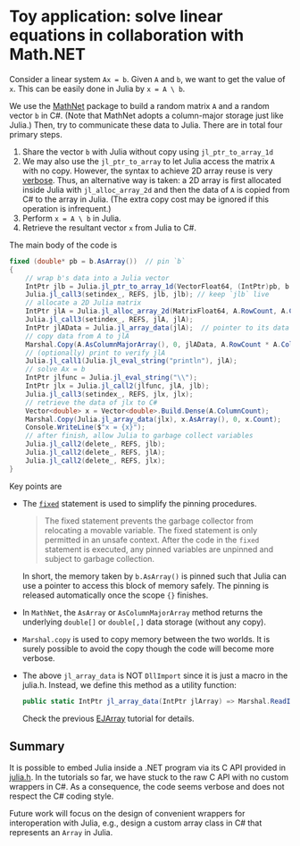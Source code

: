 ﻿# Toy application: solve linear equations in collaboration with Math.NET

Consider a linear system `Ax = b`. Given `A` and `b`, we want to get the value of `x`. This can be easily done in Julia by `x = A \ b`. 

We use the [MathNet](https://www.nuget.org/packages/MathNet.Numerics) package to build a random matrix `A` and a random vector `b` in C#. (Note that MathNet adopts a column-major storage just like Julia.) Then, try to communicate these data to Julia. There are in total four primary steps.

1. Share the vector `b` with Julia without copy using `jl_ptr_to_array_1d`
2. We may also use the `jl_ptr_to_array` to let Julia access the matrix `A` with no copy. However, the syntax to achieve 2D array reuse is very [verbose](https://discourse.julialang.org/t/api-reference-for-julia-embedding-in-c/3963/4?u=shuhua). Thus, an alternative way is taken: a 2D array is first allocated inside Julia with `jl_alloc_array_2d` and then the data of `A` is copied from C# to the array in Julia. (The extra copy cost may be ignored if this operation is infrequent.)
3. Perform `x = A \ b` in Julia.
4. Retrieve the resultant vector `x` from Julia to C#.

The main body of the code is
```csharp
fixed (double* pb = b.AsArray())  // pin `b` 
{
    // wrap b's data into a Julia vector
    IntPtr jlb = Julia.jl_ptr_to_array_1d(VectorFloat64, (IntPtr)pb, b.Count, 0);
    Julia.jl_call3(setindex_, REFS, jlb, jlb); // keep `jlb` live
    // allocate a 2D Julia matrix
    IntPtr jlA = Julia.jl_alloc_array_2d(MatrixFloat64, A.RowCount, A.ColumnCount);
    Julia.jl_call3(setindex_, REFS, jlA, jlA);
    IntPtr jlAData = Julia.jl_array_data(jlA);  // pointer to its data
    // copy data from A to jlA
    Marshal.Copy(A.AsColumnMajorArray(), 0, jlAData, A.RowCount * A.ColumnCount);
    // (optionally) print to verify jlA
    Julia.jl_call1(Julia.jl_eval_string("println"), jlA);
    // solve Ax = b
    IntPtr jlfunc = Julia.jl_eval_string("\\");
    IntPtr jlx = Julia.jl_call2(jlfunc, jlA, jlb);
    Julia.jl_call3(setindex_, REFS, jlx, jlx);
    // retrieve the data of jlx to C#
    Vector<double> x = Vector<double>.Build.Dense(A.ColumnCount);
    Marshal.Copy(Julia.jl_array_data(jlx), x.AsArray(), 0, x.Count);
    Console.WriteLine($"x = {x}");
    // after finish, allow Julia to garbage collect variables
    Julia.jl_call2(delete_, REFS, jlb);
    Julia.jl_call2(delete_, REFS, jlA);
    Julia.jl_call2(delete_, REFS, jlx);
}
```

Key points are

- The [`fixed`](https://docs.microsoft.com/en-us/dotnet/csharp/language-reference/keywords/fixed-statement) statement is used to simplify the pinning procedures. 
  > The fixed statement prevents the garbage collector from relocating a movable variable. The fixed statement is only permitted in an unsafe context. After the code in the `fixed` statement is executed, any pinned variables are unpinned and subject to garbage collection.

    In short, the memory taken by `b.AsArray()` is pinned such that Julia can use a pointer to access this block of memory safely. The pinning is released automatically once the scope `{}` finishes.

- In `MathNet`, the `AsArray` or `AsColumnMajorArray` method returns the underlying `double[]` or `double[,]` data storage (without any copy).

- `Marshal.copy` is used to copy memory between the two worlds. It is surely possible to avoid the copy though the code will become more verbose.

- The above `jl_array_data` is NOT `DllImport` since it is just a macro in the julia.h. Instead, we define this method as a utility function:
    ```csharp
    public static IntPtr jl_array_data(IntPtr jlArray) => Marshal.ReadIntPtr(jlArray);
    ```
    Check the previous [EJArray](https://github.com/ShuhuaGao/JuliaCSharp/tree/main/Embedding/EJArrays) tutorial for details.


## Summary
It is possible to embed Julia inside a .NET program via its C API provided in [julia.h](). In the tutorials so far, we have stuck to the raw C API with no custom wrappers in C#. As a consequence, the code seems verbose and does not respect the C# coding style.

Future work will focus on the design of convenient wrappers for interoperation with Julia, e.g., design a custom array class in C# that represents an `Array` in Julia.

